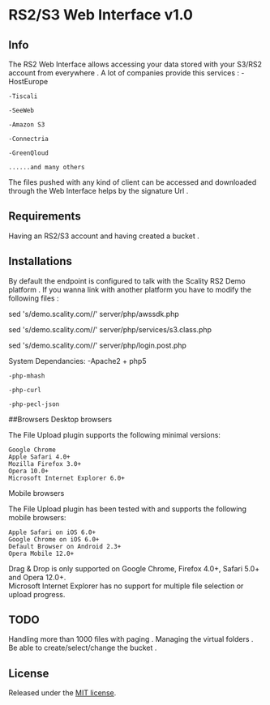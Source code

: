 # RS2/S3 Web Interface v1.0

## Info

The RS2 Web Interface allows accessing your data stored with your S3/RS2 account from everywhere .
A lot of companies provide this services :
	-HostEurope

	-Tiscali

	-SeeWeb

	-Amazon S3

	-Connectria

	-GreenQloud

	......and many others 

The files pushed with any kind of client can be accessed and downloaded through the Web Interface helps by the signature Url .

## Requirements

Having an RS2/S3 account and having created a bucket .

## Installations

By default the endpoint is configured to talk with the Scality RS2 Demo platform .
If you wanna link with another platform you have to modify the following files :

sed 's/demo.scality.com/<endpoint>/' server/php/awssdk.php

sed 's/demo.scality.com/<endpoint>/' server/php/services/s3.class.php

sed 's/demo.scality.com/<endpoint>/' server/php/login.post.php

System Dependancies:
	-Apache2 + php5

	-php-mhash

	-php-curl

	-php-pecl-json

##Browsers
Desktop browsers

The File Upload plugin supports the following minimal versions:

    Google Chrome
    Apple Safari 4.0+
    Mozilla Firefox 3.0+
    Opera 10.0+
    Microsoft Internet Explorer 6.0+

Mobile browsers

The File Upload plugin has been tested with and supports the following mobile browsers:

    Apple Safari on iOS 6.0+
    Google Chrome on iOS 6.0+
    Default Browser on Android 2.3+
    Opera Mobile 12.0+

Drag & Drop is only supported on Google Chrome, Firefox 4.0+, Safari 5.0+ and Opera 12.0+.  
Microsoft Internet Explorer has no support for multiple file selection or upload progress.  

## TODO

Handling more than 1000 files with paging .
Managing the virtual folders .
Be able to create/select/change the bucket .

## License
Released under the [MIT license](http://www.opensource.org/licenses/MIT).
